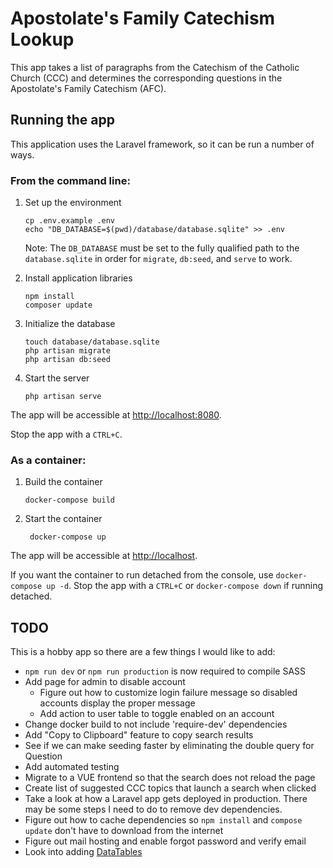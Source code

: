 # Apostolate's Family Catechism Lookup
This app takes a list of paragraphs from the Catechism of the Catholic Church (CCC) and determines the corresponding
questions in the Apostolate's Family Catechism (AFC).

## Running the app
This application uses the Laravel framework, so it can be run a number of ways.

### From the command line:
1. Set up the environment
   ```shell script
   cp .env.example .env
   echo "DB_DATABASE=$(pwd)/database/database.sqlite" >> .env
   ```
   Note: The `DB_DATABASE` must be set to the fully qualified path to the `database.sqlite` in order
   for `migrate`, `db:seed`, and `serve` to work.  

1. Install application libraries
   ```shell script
   npm install
   composer update
   ```

1. Initialize the database
   ```shell script
   touch database/database.sqlite
   php artisan migrate
   php artisan db:seed
   ```
1. Start the server
   ```
   php artisan serve
   ```

The app will be accessible at [http://localhost:8080](http://localhost:8080).

Stop the app with a `CTRL+C`.

### As a container:
1. Build the container
   ```shell script
   docker-compose build
   ```
   
1. Start the container
   ```shell script
    docker-compose up
   ```

The app will be accessible at [http://localhost](http://localhost).

If you want the container to run detached from
the console, use `docker-compose up -d`. Stop the app with a `CTRL+C` or `docker-compose down` if running detached.

## TODO
This is a hobby app so there are a few things I would like to add:
* `npm run dev` or `npm run production` is now required to compile SASS
* Add page for admin to disable account
  * Figure out how to customize login failure message so disabled accounts display the proper message
  * Add action to user table to toggle enabled on an account
* Change docker build to not include 'require-dev' dependencies
* Add "Copy to Clipboard" feature to copy search results
* See if we can make seeding faster by eliminating the double query for Question
* Add automated testing
* Migrate to a VUE frontend so that the search does not reload the page
* Create list of suggested CCC topics that launch a search when clicked
* Take a look at how a Laravel app gets deployed in production. There may be some steps I need to do to remove dev
dependencies.
* Figure out how to cache dependencies so `npm install` and `compose update` don't have to download from the internet
* Figure out mail hosting and enable forgot password and verify email
* Look into adding [DataTables](https://www.datatables.net/manual/installation)
